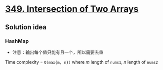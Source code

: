 # [349. Intersection of Two Arrays](https://leetcode.com/problems/intersection-of-two-arrays/)

## Solution idea

### HashMap

* 注意：输出每个值只能有且一个，所以需要去重

Time complexity = `O(max{m, n})` where $m$ length of `nums1`, $n$ length of `nums2`